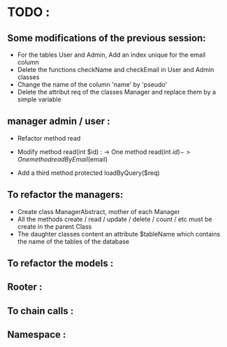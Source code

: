 # TODO :

## Some modifications of the previous session: 
* For the tables User and Admin, Add an index unique for the email column
* Delete the functions checkName and checkEmail in User and Admin classes
* Change the name of the column 'name' by 'pseudo'
* Delete the attribut req of the classes Manager and replace them by a simple variable


## manager admin / user : 
* Refactor method read
* Modify method read(int $id) : 
	-> One method read(int $id)
	-> One method readByEmail($email)

* Add a third method protected loadByQuery($req)


## To refactor the managers: 
* Create class ManagerAbstract, mother of each Manager
* All the methods create / read / update / delete / count / etc must be create in the parent Class
* The daughter classes content an attribute $tableName which contains the name of the tables of the database


## To refactor the models : 

## Rooter : 

## To chain calls : 

## Namespace : 



